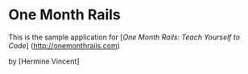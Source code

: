# One Month Rails

This is the sample application for
[*One Month Rails: Teach Yourself to Code*] (http://onemonthrails.com)

by [Hermine Vincent]